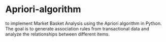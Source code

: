 # Apriori-algorithm
to implement Market Basket Analysis using the Apriori algorithm in Python. The goal is to generate association rules from transactional data and analyze the relationships between different items.
